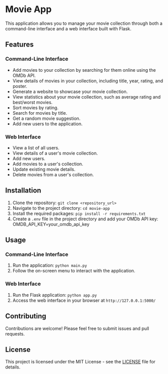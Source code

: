 # Movie App

This application allows you to manage your movie collection through both a command-line interface and a web interface built with Flask.

## Features

### Command-Line Interface
* Add movies to your collection by searching for them online using the OMDb API.
* View details of movies in your collection, including title, year, rating, and poster.
* Generate a website to showcase your movie collection.
* View statistics about your movie collection, such as average rating and best/worst movies.
* Sort movies by rating.
* Search for movies by title.
* Get a random movie suggestion.
* Add new users to the application.

### Web Interface
* View a list of all users.
* View details of a user's movie collection.
* Add new users.
* Add movies to a user's collection.
* Update existing movie details.
* Delete movies from a user's collection.

## Installation

1. Clone the repository: `git clone <repository_url>`
2. Navigate to the project directory: `cd movie-app`
3. Install the required packages: `pip install -r requirements.txt`
4. Create a `.env` file in the project directory and add your OMDb API key:
OMDB_API_KEY=your_omdb_api_key

## Usage

### Command-Line Interface
1. Run the application: `python main.py`
2. Follow the on-screen menu to interact with the application.

### Web Interface
1. Run the Flask application: `python app.py`
2. Access the web interface in your browser at `http://127.0.0.1:5000/`

## Contributing

Contributions are welcome! Please feel free to submit issues and pull requests.

## License

This project is licensed under the MIT License - see the [LICENSE](LICENSE) file for details.